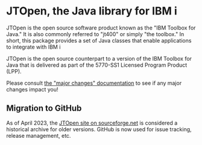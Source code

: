 
# JTOpen, the Java library for IBM i

JTOpen is the open source software product known as the "IBM Toolbox for Java." It is also commonly
referred to "jt400" or simply "the toolbox." 
In short, this package provides a set of Java classes that enable applications to integrate with IBM i

JTOpen is the open source counterpart to a version of the IBM Toolbox for Java that is delivered as part of the 5770-SS1 Licensed Program Product (LPP).

Please consult [the "major changes" documentation](MAJOR_CHANGES.md) to see if any major changes impact you!


## Migration to GitHub

As of April 2023, the [JTOpen site on sourceforge.net](http://jt400.sourceforge.net) is considered a historical
archive for older versions. GitHub is now used for issue tracking, release management, etc. 
